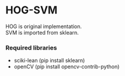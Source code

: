 # HOG-SVM
HOG is original implementation.  
SVM is imported from sklearn.  
### Required libraries
 * sciki-lean (pip install sklearn)
 * openCV (pip install opencv-contrib-python)
 
 
